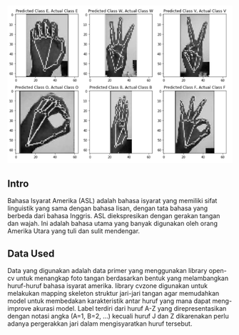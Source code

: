 <img src="https://github.com/fathur-rs/sign_languange_detection/blob/main/preview.png" width="800"/><br>

## Intro
Bahasa Isyarat Amerika (ASL) adalah bahasa isyarat yang memiliki sifat linguistik yang sama dengan bahasa lisan, dengan tata bahasa yang berbeda dari bahasa Inggris. ASL diekspresikan dengan gerakan tangan dan wajah. Ini adalah bahasa utama yang banyak digunakan oleh orang Amerika Utara yang tuli dan sulit mendengar. 

## Data Used
Data yang digunakan adalah data primer yang menggunakan library open-cv untuk menangkap foto tangan berdasarkan bentuk yang melambangkan huruf-huruf bahasa isyarat amerika. library cvzone digunakan untuk melakukan mapping skeleton struktur jari-jari tangan agar memudahkan model untuk membedakan karakteristik antar huruf yang mana dapat meng-improve akurasi model. Label terdiri dari huruf A-Z yang direpresentasikan dengan notasi angka (A=1, B=2, ...) kecuali huruf J dan Z dikarenakan perlu adanya pergerakkan jari dalam mengisyaratkan huruf tersebut.

